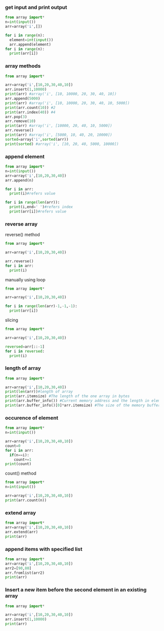 ### get input and print output
```py
from array import*
n=int(input())
arr=array('i',[])

for i in range(n):
  element=int(input())
  arr.append(element)
for i in range(n):
  print(arr[i])
```
### array methods
```py
from array import*

arr=array('i',[10,20,30,40,10])
arr.insert(1,10000)
print(arr) #array('i', [10, 10000, 20, 30, 40, 10])
arr.append(5000)
print(arr) #array('i', [10, 10000, 20, 30, 40, 10, 5000])
print(arr.count(10)) #2
print(arr.index(40)) #4
arr.pop(3)
arr.remove(10)
print(arr) #array('i', [10000, 20, 40, 10, 5000])
arr.reverse()
print(arr) #array('i', [5000, 10, 40, 20, 10000])
sorted=array('i',sorted(arr))
print(sorted) #array('i', [10, 20, 40, 5000, 10000])

```

### append element
```py
from array import*
n=int(input())
arr=array('i',[10,20,30,40])
arr.append(n)

for i in arr:
  print(i)#refers value

for i in range(len(arr)):
  print(i,end=' ')#refers index
  print(arr[i])#refers value

```

### reverse array
reverse() method
```py
from array import*

arr=array('i',[10,20,30,40])

arr.reverse()
for i in arr:
  print(i)
```
manually using loop
```py
from array import*

arr=array('i',[10,20,30,40])

for i in range(len(arr)-1,-1,-1):
  print(arr[i])
```
slicing
```py
from array import*

arr=array('i',[10,20,30,40])

reversed=arr[::-1]
for i in reversed:
  print(i)

```
### length of array
```py
from array import*

arr=array('i',[10,20,30,40])
print(len(arr))#length of array
print(arr.itemsize) #The length of the one array in bytes
print(arr.buffer_info()) #Current memory address and the length in elements of the buffer
print(arr.buffer_info()[0]*arr.itemsize) #The size of the memory buffer in bytes
```
### occurence of element
```py
from array import*
n=int(input())

arr=array('i',[10,20,30,40,10])
count=0
for i in arr:
  if(n==i):
    count+=1
print(count)
```
count() method
```py
from array import*
n=int(input())

arr=array('i',[10,20,30,40,10])
print(arr.count(n))
```

### extend array
```py
from array import*
arr=array('i',[10,20,30,40,10])
arr.extend(arr)
print(arr)
```
### append items with specified list
```py
from array import*
arr=array('i',[10,20,30,40,10])
arr2=[90,80]
arr.fromlist(arr2)
print(arr)
```
###  Insert a new item before the second element in an existing array
```py
from array import*

arr=array('i',[10,20,30,40,10])
arr.insert(1,10000)
print(arr)

```

 

